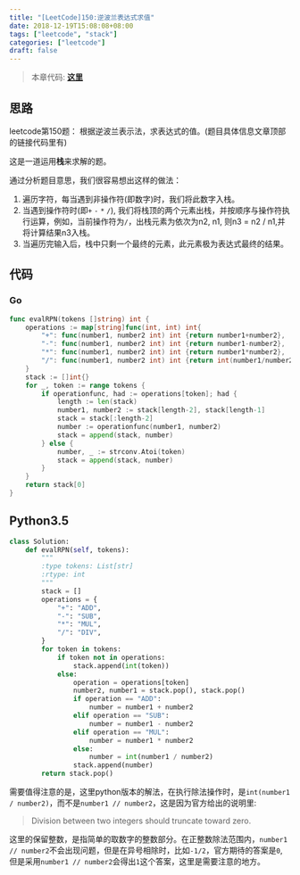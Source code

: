 ```yaml
---
title: "[LeetCode]150:逆波兰表达式求值"
date: 2018-12-19T15:08:08+08:00
tags: ["leetcode", "stack"]
categories: ["leetcode"]
draft: false
---
```


> 本章代码: **[这里](https://github.com/erds8806/leetcode/tree/master/150_Evaluate_Reverse_Polish_Notation)**

## 思路

leetcode第150题： 根据逆波兰表示法，求表达式的值。(题目具体信息文章顶部的链接代码里有)

这是一道运用**栈**来求解的题。

通过分析题目意思，我们很容易想出这样的做法：

1. 遍历字符，每当遇到非操作符(即数字)时，我们将此数字入栈。
2. 当遇到操作符时(即`+` `-` `*` `/`), 我们将栈顶的两个元素出栈，并按顺序与操作符执行运算，例如，当前操作符为`/`，出栈元素为依次为n2, n1, 则n3 = n2 / n1,并将计算结果n3入栈。
3. 当遍历完输入后，栈中只剩一个最终的元素，此元素极为表达式最终的结果。

## 代码

### Go

``` Go
func evalRPN(tokens []string) int {
	operations := map[string]func(int, int) int{
		"+": func(number1, number2 int) int {return number1+number2},
		"-": func(number1, number2 int) int {return number1-number2},
		"*": func(number1, number2 int) int {return number1*number2},
		"/": func(number1, number2 int) int {return int(number1/number2)},
	}
	stack := []int{}
	for _, token := range tokens {
		if operationfunc, had := operations[token]; had {
			length := len(stack)
			number1, number2 := stack[length-2], stack[length-1]
			stack = stack[:length-2]
			number := operationfunc(number1, number2)
			stack = append(stack, number)
		} else {
			number, _ := strconv.Atoi(token)
			stack = append(stack, number)
		}
	}
	return stack[0]
}
```

## Python3.5

``` Python
class Solution:
    def evalRPN(self, tokens):
        """
        :type tokens: List[str]
        :rtype: int
        """
        stack = []
        operations = {
            "+": "ADD",
            "-": "SUB",
            "*": "MUL",
            "/": "DIV",
        }
        for token in tokens:
            if token not in operations:
                stack.append(int(token))
            else:
                operation = operations[token]
                number2, number1 = stack.pop(), stack.pop()
                if operation == "ADD":
                    number = number1 + number2
                elif operation == "SUB":
                    number = number1 - number2
                elif operation == "MUL":
                    number = number1 * number2
                else:
                    number = int(number1 / number2)
                stack.append(number)
        return stack.pop()
```

需要值得注意的是，这里python版本的解法，在执行除法操作时，是`int(number1 / number2)`，而不是`number1 // number2`，这是因为官方给出的说明里:

> Division between two integers should truncate toward zero.
 
这里的保留整数，是指简单的取数字的整数部分。在正整数除法范围内，`number1 // number2`不会出现问题，但是在异号相除时，比如`-1/2`，官方期待的答案是`0`, 但是采用`number1 // number2`会得出`1`这个答案，这里是需要注意的地方。